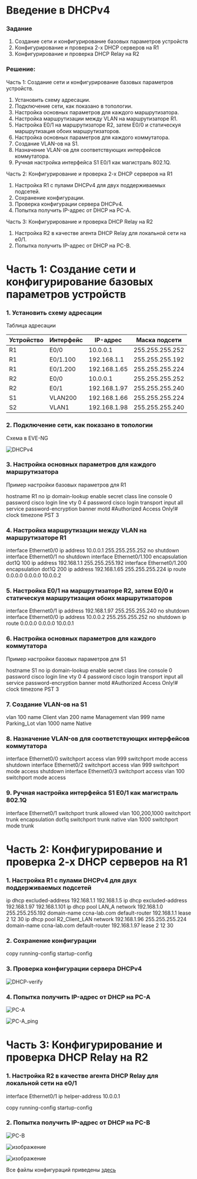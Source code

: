 # **Введение в DHCPv4**

### **Задание**
1. Создание сети и конфигурирование базовых параметров устройств
2. Конфигурирование и проверка 2-х DHCP серверов на R1
3. Конфигурирование и проверка DHCP Relay на R2

### **Решение:**
Часть 1: Создание сети и конфигурирование базовых параметров устройств.
1. Установить схему адресации.
2. Подключение сети, как показано в топологии.
3. Настройка основных параметров для каждого маршрутизатора.
4. Настройка маршрутизации между VLAN на маршрутизаторе R1.
5. Настройка E0/1 на маршрутизаторе R2, затем E0/0 и статическуя маршрутизация обоих маршрутизаторов.
6. Настройка основных параметров для каждого коммутатора.
7. Создание VLAN-ов на S1.
8. Назначение VLAN-ов для соответствующих интерфейсов коммутатора.
9. Ручная настройка интерфейса S1 E0/1 как магистраль 802.1Q.

Часть 2: Конфигурирование и проверка 2-х DHCP серверов на R1
1. Настройка R1 с пулами DHCPv4 для двух поддерживаемых подсетей.
2. Сохранение конфигурации.
3. Проверка конфигурации сервера DHCPv4.
4. Попытка получить IP-адрес от DHCP на PC-A.

Часть 3:	Конфигурирование и проверка DHCP Relay на R2
1. Настройка R2 в качестве агента DHCP Relay для локальной сети на e0/1.
2. Попытка получить IP-адрес от DHCP на PC-B.

# **Часть 1: Создание сети и конфигурирование базовых параметров устройств**

### **1. Установить схему адресации**

Таблица адресации

|  Устройство  | Интерфейс | IP-адрес      | Маска подсети   |
|--------------|-----------|---------------|-----------------|
| R1           | E0/0      | 10.0.0.1      | 255.255.255.252 |
| R1           | E0/1.100  | 192.168.1.1   | 255.255.255.192 |
| R1           | E0/1.200  | 192.168.1.65  | 255.255.255.224 |
| R2           | E0/0      | 10.0.0.1      | 255.255.255.252 |
| R2           | E0/1      | 192.168.1.97  | 255.255.255.240 |
| S1           | VLAN200   | 192.168.1.66  | 255.255.255.224 |
| S2           | VLAN1     | 192.168.1.98  | 255.255.255.240 |

### **2. Подключение сети, как показано в топологии**

Схема в EVE-NG

![DHCPv4](https://github.com/bamboleilo/otus_nets/assets/39755453/ca418db8-2b46-4e4d-86af-8da813a4dd7c)

### **3. Настройка основных параметров для каждого маршрутизатора**

Пример настройки базовых параметров для R1

hostname R1
no ip domain-lookup
enable secret class
line console 0
 password cisco
 login
line vty 0 4
 password cisco
 login
 transport input all
service password-encryption 
banner motd #Authorized Access Only!#
clock timezone PST 3

### **4. Настройка маршрутизации между VLAN на маршрутизаторе R1**

interface Ethernet0/0
 ip address 10.0.0.1 255.255.255.252
 no shutdown
interface Ethernet0/1
 no shutdown
interface Ethernet0/1.100
 encapsulation dot1Q 100
 ip address 192.168.1.1 255.255.255.192
interface Ethernet0/1.200
 encapsulation dot1Q 200
 ip address 192.168.1.65 255.255.255.224
ip route 0.0.0.0 0.0.0.0 10.0.0.2

### **5. Настройка E0/1 на маршрутизаторе R2, затем E0/0 и статическуя маршрутизация обоих маршрутизаторов**

interface Ethernet0/1
 ip address 192.168.1.97 255.255.255.240
 no shutdown
interface Ethernet0/0
 ip address 10.0.0.2 255.255.255.252
 no shutdown
ip route 0.0.0.0 0.0.0.0 10.0.0.1
 

### **6. Настройка основных параметров для каждого коммутатора**

Пример настройки базовых параметров для S1

hostname S1
no ip domain-lookup
enable secret class
line console 0
 password cisco
 login
line vty 0 4
 password cisco
 login
 transport input all
service password-encryption 
banner motd #Authorized Access Only!#
clock timezone PST 3

### **7. Создание VLAN-ов на S1**

vlan 100
 name Client
vlan 200
 name Management
vlan 999
 name Parking_Lot
vlan 1000
 name Native


### **8. Назначение VLAN-ов для соответствующих интерфейсов коммутатора**

interface Ethernet0/0
 switchport access vlan 999
 switchport mode access
 shutdown
interface Ethernet0/2
 switchport access vlan 999
 switchport mode access
 shutdown
interface Ethernet0/3
 switchport access vlan 100
 switchport mode access


### **9. Ручная настройка интерфейса S1 E0/1 как магистраль 802.1Q**

interface Ethernet0/1
 switchport trunk allowed vlan 100,200,1000
 switchport trunk encapsulation dot1q
 switchport trunk native vlan 1000
 switchport mode trunk


# **Часть 2: Конфигурирование и проверка 2-х DHCP серверов на R1**

### **1. Настройка R1 с пулами DHCPv4 для двух поддерживаемых подсетей**

ip dhcp excluded-address 192.168.1.1 192.168.1.5
ip dhcp excluded-address 192.168.1.97 192.168.1.101
ip dhcp pool LAN_A
 network 192.168.1.0 255.255.255.192
 domain-name ccna-lab.com
 default-router 192.168.1.1
 lease 2 12 30
ip dhcp pool R2_Client_LAN
 network 192.168.1.96 255.255.255.224
 domain-name ccna-lab.com
 default-router 192.168.1.97
 lease 2 12 30

### **2. Сохранение конфигурации**

copy running-config startup-config

### **3. Проверка конфигурации сервера DHCPv4**

![DHCP-verify](https://github.com/bamboleilo/otus_nets/assets/39755453/20a911ac-682d-41b3-bf22-a8c86c396870)


### **4. Попытка получить IP-адрес от DHCP на PC-A**

![PC-A](https://github.com/bamboleilo/otus_nets/assets/39755453/87822038-cb3f-45db-9140-89223083c242)

![PC-A_ping](https://github.com/bamboleilo/otus_nets/assets/39755453/5859b9e1-16c1-4753-b09f-cc5cc8c2058f)



# **Часть 3: Конфигурирование и проверка DHCP Relay на R2**

### **1. Настройка R2 в качестве агента DHCP Relay для локальной сети на e0/1**

interface Ethernet0/1
 ip helper-address 10.0.0.1
 
copy running-config startup-config

### **2. Попытка получить IP-адрес от DHCP на PC-B**

![PC-B](https://github.com/bamboleilo/otus_nets/assets/39755453/ce7ff8f2-b8c4-4cd6-b6fa-39651d6d94c8)

![изображение](https://github.com/bamboleilo/otus_nets/assets/39755453/72149952-3774-49cb-af5b-d3622d4ca487)

![изображение](https://github.com/bamboleilo/otus_nets/assets/39755453/c561ac5c-80cb-4ae3-93ec-8e0781c6ef44)



Все файлы конфигураций приведены [здесь](configs/)
